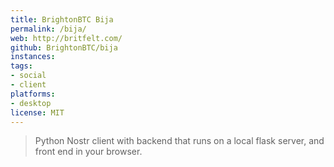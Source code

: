 ```yaml
---
title: BrightonBTC Bija
permalink: /bija/
web: http://britfelt.com/
github: BrightonBTC/bija
instances:
tags:
- social
- client
platforms:
- desktop
license: MIT
---
```


> Python Nostr client with backend that runs on a local flask server, and front end in your browser.

